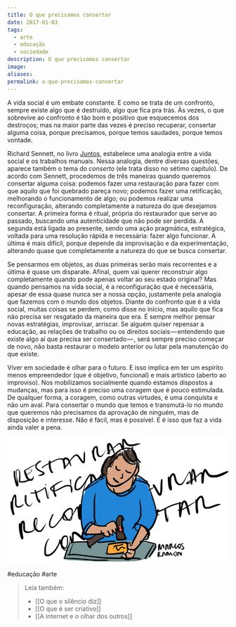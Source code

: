 ```yaml
---
title: O que precisamos consertar
date: 2017-01-03
tags:
  - arte
  - educação
  - sociedade
description: O que precisamos consertar
image: 
aliases:
permalink: o-que-precisamos-consertar
---
```

A vida social é um embate constante. E como se trata de um confronto, sempre existe algo que é destruído, algo que fica pra trás. Às vezes, o que sobrevive ao confronto é tão bom e positivo que esquecemos dos destroços; mas na maior parte das vezes é preciso recuperar, consertar alguma coisa, porque precisamos, porque temos saudades, porque temos vontade.

Richard Sennett, no livro [Juntos](http://amzn.to/2iwhmp3), estabelece uma analogia entre a vida social e os trabalhos manuais. Nessa analogia, dentre diversas questões, aparece também o tema do _conserto_ (ele trata disso no sétimo capítulo). De acordo com Sennett, procedemos de três maneiras quando queremos consertar alguma coisa: podemos fazer uma restauração para fazer com que aquilo que foi quebrado pareça novo; podemos fazer uma retificação, melhorando o funcionamento de algo; ou podemos realizar uma reconfiguração, alterando completamente a natureza do que desejamos consertar. A primeira forma é ritual, própria do restaurador que serve ao passado, buscando uma autenticidade que não pode ser perdida. A segunda está ligada ao presente, sendo uma ação pragmática, estratégica, voltada para uma resolução rápida e necessária: fazer algo funcionar. A última é mais difícil, porque depende da improvisação e da experimentação, alterando quase que completamente a natureza do que se busca consertar.

Se pensarmos em objetos, as duas primeiras serão mais recorrentes e a última é quase um disparate. Afinal, quem vai querer reconstruir algo completamente quando pode apenas voltar ao seu estado original? Mas quando pensamos na vida social, é a reconfiguração que é necessária, apesar de essa quase nunca ser a nossa opção, justamente pela analogia que fazemos com o mundo dos objetos. Diante do confronto que é a vida social, muitas coisas se perdem, como disse no início, mas aquilo que fica não precisa ser resgatado da maneira que era. É sempre melhor pensar novas estratégias, improvisar, arriscar. Se alguém quiser repensar a educação, as relações de trabalho ou os direitos sociais — entendendo que existe algo aí que precisa ser consertado — , será sempre preciso começar de novo, não basta restaurar o modelo anterior ou lutar pela manutenção do que existe.

Viver em sociedade é olhar para o futuro. E isso implica em ter um espírito menos empreendedor (que é objetivo, funcional) e mais artístico (aberto ao improviso). Nos mobilizamos socialmente quando estamos dispostos a mudanças, mas para isso é preciso uma coragem que é pouco estimulada. De qualquer forma, a coragem, como outras virtudes, é uma conquista e não um aval. Para consertar o mundo que temos e transmutá-lo no mundo que queremos não precisamos da aprovação de ninguém, mas de disposição e interesse. Não é fácil, mas é possível. E é isso que faz a vida ainda valer a pena.

<img src="/assets/img/o-que-precisamos-consertar-medium.png">


#educação #arte

> Leia também:
> - [[O que o silêncio diz]]
> - [[O que é ser criativo]]
> - [[A internet e o olhar dos outros]]